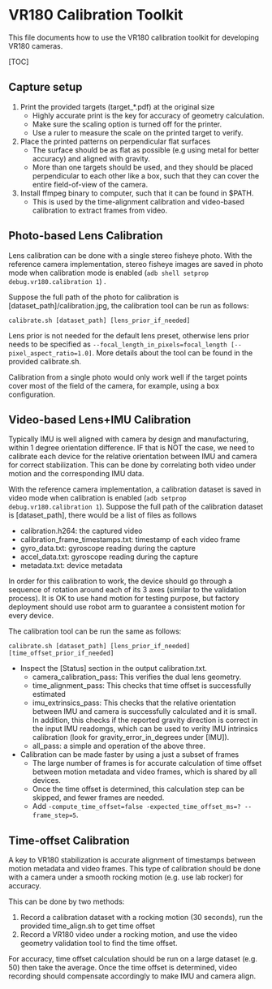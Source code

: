 # VR180 Calibration Toolkit

This file documents how to use the VR180 calibration toolkit for developing
VR180 cameras.

[TOC]

## Capture setup

1.  Print the provided targets (target_*.pdf) at the original size
    *   Highly accurate print is the key for accuracy of geometry calculation.
    *   Make sure the scaling option is turned off for the printer.
    *   Use a ruler to measure the scale on the printed target to verify.
1.  Place the printed patterns on perpendicular flat surfaces
    *   The surface should be as flat as possible (e.g using metal for better
        accuracy) and aligned with gravity.
    *   More than one targets should be used, and they should be placed
        perpendicular to each other like a box, such that they can cover the
        entire field-of-view of the camera.
1.  Install ffmpeg binary to computer, such that it can be found in $PATH.
    *   This is used by the time-alignment calibration and video-based
        calibration to extract frames from video.

## Photo-based Lens Calibration

Lens calibration can be done with a single stereo fisheye photo. With the
reference camera implementation, stereo fisheye images are saved in photo mode
when calibration mode is enabled (`adb shell setprop debug.vr180.calibration 1`)
.

Suppose the full path of the photo for calibration is
[dataset_path]/calibration.jpg, the calibration tool can be run as follows:

```
calibrate.sh [dataset_path] [lens_prior_if_needed]
```

Lens prior is not needed for the default lens preset, otherwise lens prior needs
to be specified as `--focal_length_in_pixels=focal_length
[--pixel_aspect_ratio=1.0]`. More details about the tool can be found in the
provided calibrate.sh.

Calibration from a single photo would only work well if the target points cover
most of the field of the camera, for example, using a box configuration.

## Video-based Lens+IMU Calibration

Typically IMU is well aligned with camera by design and manufacturing, within 1
degree orientation difference. IF that is NOT the case, we need to calibrate
each device for the relative orientation between IMU and camera for correct
stabilization. This can be done by correlating both video under motion and the
corresponding IMU data.

With the reference camera implementation, a calibration dataset is saved in
video mode when calibration is enabled (`adb setprop debug.vr180.calibration
1`). Suppose the full path of the calibration dataset is [dataset_path], there
would be a list of files as follows

*   calibration.h264: the captured video
*   calibration_frame_timestamps.txt: timestamp of each video frame
*   gyro_data.txt: gyroscope reading during the capture
*   accel_data.txt: gyroscope reading during the capture
*   metadata.txt: device metadata

In order for this calibration to work, the device should go through a sequence
of rotation around each of its 3 axes (similar to the validation process). It is
OK to use hand motion for testing purpose, but factory deployment should use
robot arm to guarantee a consistent motion for every device.

The calibration tool can be run the same as follows:

```
calibrate.sh [dataset_path] [lens_prior_if_needed] [time_offset_prior_if_needed]
```

*   Inspect the [Status] section in the output calibration.txt.
    -   camera_calibration_pass: This verifies the dual lens geometry.
    -   time_alignment_pass:  This checks that time offset is successfully
        estimated
    -   imu_extrinsics_pass: This checks that the relative orientation between
        IMU and camera is successfully calculated and it is small. In addition,
        this checks if the reported gravity direction is correct in the input
        IMU readomgs, which can be used to verity IMU intrinsics calibration
        (look for gravity_error_in_degrees under [IMU]).
    -   all_pass: a simple and operation of the above three.
*   Calibration can be made faster by using a just a subset of frames
    -   The large number of frames is for accurate calculation of time offset
        between motion metadata and video frames, which is shared by all
        devices.
    -   Once the time offset is determined, this calculation step can be
        skipped, and fewer frames are needed.
    -   Add `-compute_time_offset=false -expected_time_offset_ms=?
        --frame_step=5`.

## Time-offset Calibration

A key to VR180 stabilization is accurate alignment of timestamps between motion
metadata and video frames. This type of calibration should be done with a camera
under a smooth rocking motion (e.g. use lab rocker) for accuracy.

This can be done by two methods:

1.  Record a calibration dataset with a rocking motion (30 seconds), run the
    provided time_align.sh to get time offset
1.  Record a VR180 video under a rocking motion, and use the video geometry
    validation tool to find the time offset.

For accuracy, time offset calculation should be run on a large dataset (e.g. 50)
then take the average. Once the time offset is determined, video recording
should compensate accordingly to make IMU and camera align.
